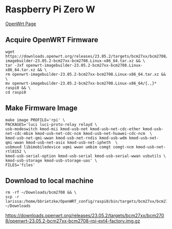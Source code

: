 # Raspberry Pi Zero W
[OpenWrt Page](https://openwrt.org/toh/raspberry_pi_foundation/raspberry_pi)

## Acquire OpenWRT Firmware
```
wget https://downloads.openwrt.org/releases/23.05.2/targets/bcm27xx/bcm2708/openwrt-imagebuilder-23.05.2-bcm27xx-bcm2708.Linux-x86_64.tar.xz && \
tar -Jxf openwrt-imagebuilder-23.05.2-bcm27xx-bcm2708.Linux-x86_64.tar.xz && \
rm openwrt-imagebuilder-23.05.2-bcm27xx-bcm2708.Linux-x86_64.tar.xz && \
mv openwrt-imagebuilder-23.05.2-bcm27xx-bcm2708.Linux-x86_64/{.,}* raspi0 && \
cd raspi0
```

## Make Firmware Image
```
make image PROFILE='rpi' \
PACKAGES='luci luci-proto-relay relayd \
usb-modeswitch kmod-mii kmod-usb-net kmod-usb-net-cdc-ether kmod-usb-net-cdc-mbim kmod-usb-net-cdc-ncm kmod-usb-net-huawei-cdc-ncm  \
kmod-usb-net-qmi-wwan kmod-usb-net-rndis kmod-usb-wdm kmod-usb-net-qmi-wwan kmod-usb-net-asix kmod-usb-net-ipheth  \
usbmuxd libimobiledevice uqmi wwan umbim comgt comgt-ncm kmod-usb-net-rtl8152 \
kmod-usb-serial-option kmod-usb-serial kmod-usb-serial-wwan usbutils \
kmod-usb-storage kmod-usb-storage-uas' \
FILES='files'
```

## Download to local machine
```
rm -rf ~/Downloads/bcm2708 && \
scp -r larissa:/home/bbrietzke/OpenWRT_config/raspi0/bin/targets/bcm27xx/bcm2708 ~/Downloads
```

https://downloads.openwrt.org/releases/23.05.2/targets/bcm27xx/bcm2708/openwrt-23.05.2-bcm27xx-bcm2708-rpi-ext4-factory.img.gz
